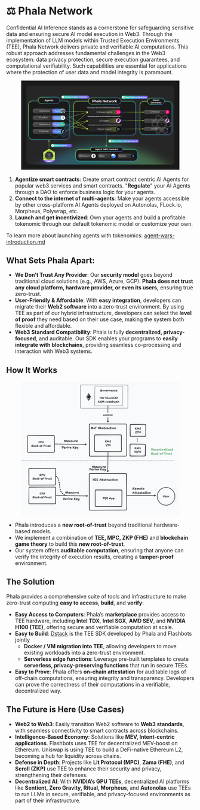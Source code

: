 # ⚖️ Phala Network

Confidential AI Inference stands as a cornerstone for safeguarding sensitive data and ensuring secure AI model execution in Web3. Through the implementation of LLM models within Trusted Execution Environments (TEE), Phala Network delivers private and verifiable AI computations. This robust approach addresses fundamental challenges in the Web3 ecosystem: data privacy protection, secure execution guarantees, and computational verifiability. Such capabilities are essential for applications where the protection of user data and model integrity is paramount.

<figure><img src="../.gitbook/assets/Phala-AI-Agent-Contract-HLD.png" alt=""><figcaption></figcaption></figure>

1. **Agentize smart contracts**: Create smart contract centric AI Agents for popular web3 services and smart contracts. "**Regulate**" your AI Agents through a DAO to enforce business logic for your agents.&#x20;
2. **Connect to the internet of multi-agents**: Make your agents accessible by other cross-platform AI Agents deployed on Autonolas, FLock.io, Morpheus, Polywrap, etc.
3. **Launch and get incentivized**: Own your agents and build a profitable tokenomic through our default tokenomic model or customize your own.

To learn more about launching agents with tokenomics: [agent-wars-introduction.md](../agent-wars/agent-wars-introduction.md "mention")

## **What Sets Phala Apart:**

* **We Don’t Trust Any Provider**: Our **security model** goes beyond traditional cloud solutions (e.g., AWS, Azure, GCP). **Phala does not trust any cloud platform, hardware provider, or even its users,** ensuring true zero-trust.
* **User-Friendly & Affordable**: With **easy integration**, developers can migrate their **Web2 software** into a zero-trust environment. By using TEE as part of our hybrid infrastructure, developers can select the **level of proof** they need based on their use case, making the system both flexible and affordable.
* **Web3 Standard Compatibility**: Phala is fully **decentralized, privacy-focused**, and auditable. Our SDK enables your programs to **easily integrate with blockchains**, providing seamless co-processing and interaction with Web3 systems.

## **How It Works**

<figure><img src="../.gitbook/assets/image.png" alt=""><figcaption></figcaption></figure>

* Phala introduces a **new root-of-trust** beyond traditional hardware-based models.
* We implement a combination of **TEE, MPC, ZKP (FHE)** and **blockchain game theory** to build this **new root-of-trust**.
* Our system offers **auditable computation**, ensuring that anyone can verify the integrity of execution results, creating a **tamper-proof** environment.

## **The Solution**

Phala provides a comprehensive suite of tools and infrastructure to make zero-trust computing **easy to access**, **build**, and **verify**:

* **Easy Access to Computers**: Phala’s **marketplace** provides access to TEE hardware, including **Intel TDX**, **Intel SGX**, **AMD SEV**, and **NVIDIA H100 (TEE)**, offering secure and verifiable computation at scale.
* **Easy to Build**: [Dstack](../dstack-a-flashbots-x-project/overview.md) is the TEE SDK developed by Phala and Flashbots jointly
  * **Docker / VM migration into TEE**, allowing developers to move existing workloads into a zero-trust environment.
  * **Serverless edge functions**: Leverage pre-built templates to create **serverless, privacy-preserving functions** that run in secure TEEs.
* **Easy to Prove**: Phala offers **on-chain attestation** for auditable logs of off-chain computations, ensuring integrity and transparency. Developers can prove the correctness of their computations in a verifiable, decentralized way.

## **The Future is Here (Use Cases)**

* **Web2 to Web3**: Easily transition Web2 software to **Web3 standards**, with seamless connectivity to smart contracts across blockchains.
* **Intelligence-Based Economy**: Solutions like **MEV, Intent-centric applications**. Flashbots uses TEE for decentralized MEV-boost on Ethereum. Uniswap is using TEE to build a DeFi-native Ethereum L2, becoming a hub for liquidity across chains.
* **Defense in Depth**: Projects like **Lit Protocol (MPC)**, **Zama (FHE)**, and **Scroll (ZKP)** use TEE to enhance their security and privacy, strengthening their defenses.
* **Decentralized AI**: With **NVIDIA’s GPU TEEs**, decentralized AI platforms like **Sentient, Zero Gravity, Ritual, Morpheus**, and **Autonolas** use TEEs to run LLMs in secure, verifiable, and privacy-focused environments as part of their infrastructure.
